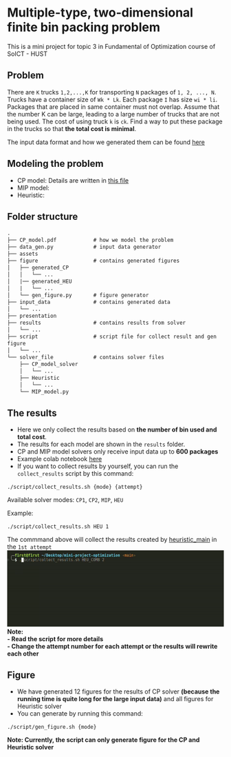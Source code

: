 # Multiple-type, two-dimensional finite bin packing problem
This is a mini project for topic 3 in Fundamental of Optimization course of SoICT - HUST
## Problem
There are `K` trucks `1,2,...,K` for transporting `N` packages of `1, 2, ..., N`. Trucks have a container size of `Wk * Lk`. Each package `I` has size `wi * li`. Packages that are placed in same container must not overlap. Assume that the number K can be large, leading to a large number of trucks that are not being used. The cost of using truck `k` is `ck`. Find a way to put these package in the trucks so that **the total cost is minimal**.  

The input data format and how we generated them can be found [here](./input_data/README.md) 

## Modeling the problem
- CP model: Details are written in [this file](CP_model.pdf)
- MIP model:
- Heuristic: 

## Folder structure
```
.
├── CP_model.pdf            # how we model the problem
├── data_gen.py             # input data generator
├── assets
├── figure                  # contains generated figures
│   ├── generated_CP
│   │   └── ...
│   |── generated_HEU
│   |   └── ...
│   └── gen_figure.py       # figure generator
├── input_data              # contains generated data
│   └── ...
├── presentation
├── results                 # contains results from solver
│   └── ...
├── script                  # script file for collect result and gen figure
│   └── ...
└── solver_file             # contains solver files
    ├── CP_model_solver
    │   └── ...
    ├── Heuristic
    │   └── ...
    └── MIP_model.py
```

## The results
- Here we only collect the results based on **the number of bin used and total cost**.
- The results for each model are shown in the `results` folder.
- CP and MIP model solvers only receive input data up to **600 packages**   
- Example colab notebook [here](https://colab.research.google.com/drive/1ouxqr2eeJTfJou74Oxw4Syih_zFGgm2p?usp=sharing)  
- If you want to collect results by yourself, you can run the `collect_results` script by this command:
```
./script/collect_results.sh {mode} {attempt}
```
Available solver modes: `CP1`, `CP2`, `MIP`, `HEU`

Example:
```
./script/collect_results.sh HEU 1
```  
The commmand above will collect the results created by [heuristic_main](/solver_file/Heuristic/) in the `1st attempt`    
![Example](./assets/example.gif)  
**Note:**   
**- Read the script for more details**  
**- Change the attempt number for each attempt or the results will rewrite each other**
## Figure
- We have generated 12 figures for the results of CP solver **(because the running time is quite long for the large input data)** and all figures for Heuristic solver  
- You can generate by running this command:
```
./script/gen_figure.sh {mode}
```
**Note: Currently, the script can only generate figure for the CP and Heuristic solver**